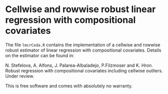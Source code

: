 # Cellwise and rowwise robust linear regression with compositional covariates

The file `lmcrCoda.R` contains the implementation of a cellwise and rowwise 
robust estimator of linear regression with compositional covariates.  Details 
on the estimator can be found in:

N. Stefelova, A. Alfons, J. Palarea-Albaladejo, P.Filzmoser and K. Hron.
Robust regression with compositional covariates including cellwise outliers.
Under review.

This is free software and comes with absolutely no warranty.
